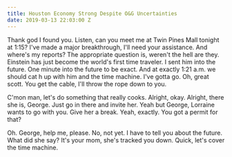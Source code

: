 ```yaml
---
title: Houston Economy Strong Despite O&G Uncertainties
date: 2019-03-13 22:03:00 Z
---
```


Thank god I found you. Listen, can you meet me at Twin Pines Mall tonight at 1:15? I've made a major breakthrough, I'll need your assistance. And where's my reports? The appropriate question is, weren't the hell are they. Einstein has just become the world's first time traveler. I sent him into the future. One minute into the future to be exact. And at exactly 1:21 a.m. we should cat h up with him and the time machine. I've gotta go. Oh, great scott. You get the cable, I'll throw the rope down to you.

C'mon man, let's do something that really cooks. Alright, okay. Alright, there she is, George. Just go in there and invite her. Yeah but George, Lorraine wants to go with you. Give her a break. Yeah, exactly. You got a permit for that?

Oh. George, help me, please. No, not yet. I have to tell you about the future. What did she say? It's your mom, she's tracked you down. Quick, let's cover the time machine.